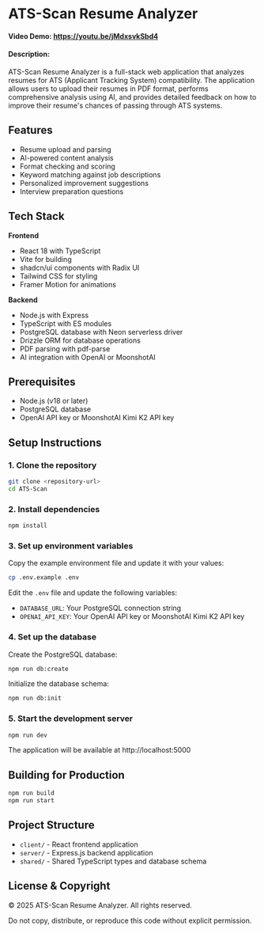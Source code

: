 # ATS-Scan Resume Analyzer
#### Video Demo: https://youtu.be/jMdxsvkSbd4
#### Description:

ATS-Scan Resume Analyzer is a full-stack web application that analyzes resumes for ATS (Applicant Tracking System) compatibility. The application allows users to upload their resumes in PDF format, performs comprehensive analysis using AI, and provides detailed feedback on how to improve their resume's chances of passing through ATS systems.

## Features

- Resume upload and parsing
- AI-powered content analysis
- Format checking and scoring
- Keyword matching against job descriptions
- Personalized improvement suggestions
- Interview preparation questions

## Tech Stack

**Frontend**
- React 18 with TypeScript
- Vite for building
- shadcn/ui components with Radix UI
- Tailwind CSS for styling
- Framer Motion for animations

**Backend**
- Node.js with Express
- TypeScript with ES modules
- PostgreSQL database with Neon serverless driver
- Drizzle ORM for database operations
- PDF parsing with pdf-parse
- AI integration with OpenAI or MoonshotAI

## Prerequisites

- Node.js (v18 or later)
- PostgreSQL database
- OpenAI API key or MoonshotAI Kimi K2 API key

## Setup Instructions

### 1. Clone the repository

```bash
git clone <repository-url>
cd ATS-Scan
```

### 2. Install dependencies

```bash
npm install
```

### 3. Set up environment variables

Copy the example environment file and update it with your values:

```bash
cp .env.example .env
```

Edit the `.env` file and update the following variables:
- `DATABASE_URL`: Your PostgreSQL connection string
- `OPENAI_API_KEY`: Your OpenAI API key or MoonshotAI Kimi K2 API key

### 4. Set up the database

Create the PostgreSQL database:

```bash
npm run db:create
```

Initialize the database schema:

```bash
npm run db:init
```

### 5. Start the development server

```bash
npm run dev
```

The application will be available at http://localhost:5000

## Building for Production

```bash
npm run build
npm run start
```

## Project Structure

- `client/` - React frontend application
- `server/` - Express.js backend application
- `shared/` - Shared TypeScript types and database schema

## License & Copyright

© 2025 ATS-Scan Resume Analyzer. All rights reserved.

Do not copy, distribute, or reproduce this code without explicit permission.